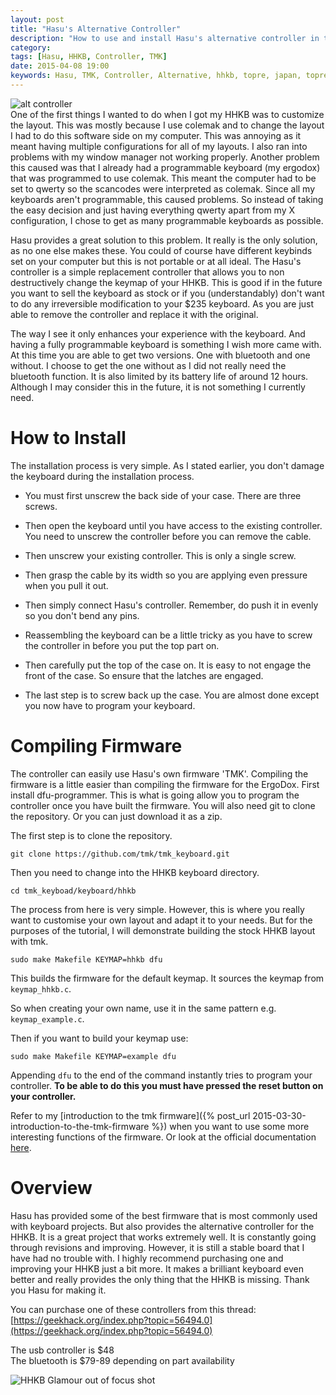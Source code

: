 ```yaml
---
layout: post
title: "Hasu's Alternative Controller"
description: "How to use and install Hasu's alternative controller in the HHKB Pro 2"
category: 
tags: [Hasu, HHKB, Controller, TMK]
date: 2015-04-08 19:00 
keywords: Hasu, TMK, Controller, Alternative, hhkb, topre, japan, topre, 45g, colemak, keymap, firmware, ergodox, keybinds, macros, geekhack,
---
```

![alt controller](http://i.imgur.com/Bx3iYsn.jpg)  
One of the first things I wanted to do when I got my HHKB was to customize the layout. This was mostly because I use colemak and to change the layout I had to do this software side on my computer. This was annoying as it meant having multiple configurations for all of my layouts. I also ran into problems with my window manager not working properly. Another problem this caused was that I already had a programmable keyboard (my ergodox) that was programmed to use colemak. This meant the computer had to be set to qwerty so the scancodes were interpreted as colemak. Since all my keyboards aren't programmable, this caused problems. So instead of taking the easy decision and just having everything qwerty apart from my X configuration, I chose to get as many programmable keyboards as possible.

Hasu provides a great solution to this problem. It really is the only solution, as no one else makes these. You could of course have different keybinds set on your computer but this is not portable or at all ideal. The Hasu's controller is a simple replacement controller that allows you to non destructively change the keymap of your HHKB. This is good if in the future you want to sell the keyboard as stock or if you (understandably) don't want to do any irreversible modification to your $235 keyboard. As you are just able to remove the controller and replace it with the original. 

The way I see it only enhances your experience with the keyboard. And having a fully programmable keyboard is something I wish more came with.  
At this time you are able to get two versions. One with bluetooth and one without. I choose to get the one without as I did not really need the bluetooth function. It is also limited by its battery life of around 12 hours. Although I may consider this in the future, it is not something I currently need.
# How to Install
The installation process is very simple. As I stated earlier, you don't damage the keyboard during the installation process.

* You must first unscrew the back side of your case. There are three screws.

* Then open the keyboard until you have access to the existing controller. You need to unscrew the controller before you can remove the cable.

* Then unscrew your existing controller. This is only a single screw.

* Then grasp the cable by its width so you are applying even pressure when you pull it out.

* Then simply connect Hasu's controller. Remember, do push it in evenly so you don't bend any pins.

* Reassembling the keyboard can be a little tricky as you have to screw the controller in before you put the top part on.

* Then carefully put the top of the case on. It is easy to not engage the front of the case. So ensure that the latches are engaged.

* The last step is to screw back up the case. You are almost done except you now have to program your keyboard.

# Compiling Firmware
The controller can easily use Hasu's own firmware 'TMK'. 
Compiling the firmware is a little easier than compiling the firmware for the ErgoDox. First install dfu-programmer. This is what is going allow you to program the controller once you have built the firmware. You will also need git to clone the repository. Or you can just download it as a zip. 

The first step is to clone the repository.  

    git clone https://github.com/tmk/tmk_keyboard.git 


Then you need to change into the HHKB keyboard directory.  

```
cd tmk_keyboad/keyboard/hhkb
```

The process from here is very simple. However, this is where you really want to customise your own layout and adapt it to your needs. But for the purposes of the tutorial, I will demonstrate building the stock HHKB layout with tmk.

```
sudo make Makefile KEYMAP=hhkb dfu
```
This builds the firmware for the default keymap. It sources the keymap from `keymap_hhkb.c`.  

So when creating your own name, use it in the same pattern e.g. `keymap_example.c`. 

Then if you want to build your keymap use:  

    sudo make Makefile KEYMAP=example dfu

Appending `dfu` to the end of the command instantly tries to program your controller. **To be able to do this you must have pressed the reset button on your controller.**

Refer to my [introduction to the tmk firmware]({% post_url 2015-03-30-introduction-to-the-tmk-firmware %}) when you want to use some more interesting functions of the firmware. Or look at the official documentation [here](https://github.com/tmk/tmk_keyboard/blob/master/doc/keymap.md).

# Overview
Hasu has provided some of the best firmware that is most commonly used with keyboard projects. But also provides the alternative controller for the HHKB. It is a great project that works extremely well. It is constantly going through revisions and improving. However, it is still a stable board that I have had no trouble with. I highly recommend purchasing one and improving your HHKB just a bit more. It makes a brilliant keyboard even better and really provides the only thing that the HHKB is missing. Thank you Hasu for making it.

You can purchase one of these controllers from this thread:
[https://geekhack.org/index.php?topic=56494.0](https://geekhack.org/index.php?topic=56494.0)

The usb controller is $48   
The bluetooth is $79-89 depending on part availability

![HHKB Glamour out of focus shot](http://i.imgur.com/08wLd7G.jpg)
